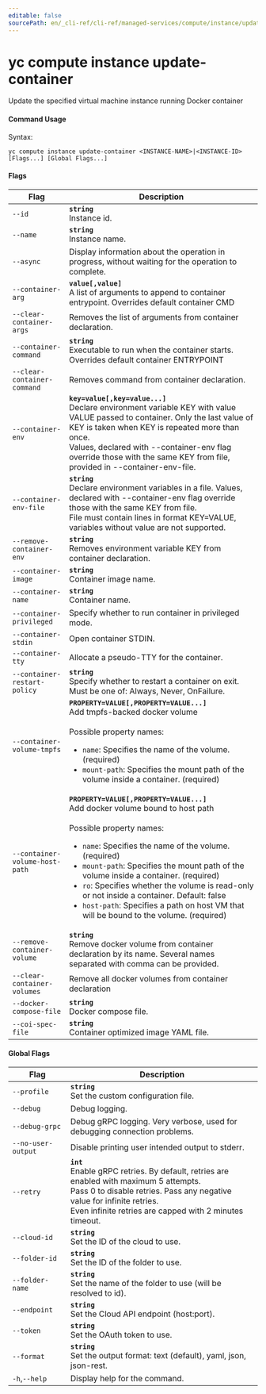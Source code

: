 ```yaml
---
editable: false
sourcePath: en/_cli-ref/cli-ref/managed-services/compute/instance/update-container.md
---
```


# yc compute instance update-container

Update the specified virtual machine instance running Docker container

#### Command Usage

Syntax: 

`yc compute instance update-container <INSTANCE-NAME>|<INSTANCE-ID> [Flags...] [Global Flags...]`

#### Flags

| Flag | Description |
|----|----|
|`--id`|<b>`string`</b><br/>Instance id.|
|`--name`|<b>`string`</b><br/>Instance name.|
|`--async`|Display information about the operation in progress, without waiting for the operation to complete.|
|`--container-arg`|<b>`value[,value]`</b><br/>A list of arguments to append to container entrypoint. Overrides default container CMD|
|`--clear-container-args`|Removes the list of arguments from container declaration.|
|`--container-command`|<b>`string`</b><br/>Executable to run when the container starts. Overrides default container ENTRYPOINT|
|`--clear-container-command`|Removes command from container declaration.|
|`--container-env`|<b>`key=value[,key=value...]`</b><br/>Declare environment variable KEY with value VALUE passed to container. Only the last value of KEY is taken when KEY is repeated more than once.<br/>Values, declared with --container-env flag override those with the same KEY from file, provided in --container-env-file.|
|`--container-env-file`|<b>`string`</b><br/>Declare environment variables in a file. Values, declared with --container-env flag override those with the same KEY from file.<br/>File must contain lines in format KEY=VALUE, variables without value are not supported.|
|`--remove-container-env`|<b>`string`</b><br/>Removes environment variable KEY from container declaration.|
|`--container-image`|<b>`string`</b><br/>Container image name.|
|`--container-name`|<b>`string`</b><br/>Container name.|
|`--container-privileged`|Specify whether to run container in privileged mode.|
|`--container-stdin`|Open container STDIN.|
|`--container-tty`|Allocate a pseudo-TTY for the container.|
|`--container-restart-policy`|<b>`string`</b><br/>Specify whether to restart a container on exit. Must be one of: Always, Never, OnFailure.|
|`--container-volume-tmpfs`|<b>`PROPERTY=VALUE[,PROPERTY=VALUE...]`</b><br/>Add tmpfs-backed docker volume<br/><br/>Possible property names:<br/><ul> <li><code>name</code>:     Specifies the name of the volume. (required)</li> <li><code>mount-path</code>:     Specifies the mount path of the volume inside a container. (required)</li> </ul>|
|`--container-volume-host-path`|<b>`PROPERTY=VALUE[,PROPERTY=VALUE...]`</b><br/>Add docker volume bound to host path<br/><br/>Possible property names:<br/><ul> <li><code>name</code>:     Specifies the name of the volume. (required)</li> <li><code>mount-path</code>:     Specifies the mount path of the volume inside a container. (required)</li> <li><code>ro</code>:     Specifies whether the volume is read-only or not inside a container. Default: false</li> <li><code>host-path</code>:     Specifies a path on host VM that will be bound to the volume. (required)</li> </ul>|
|`--remove-container-volume`|<b>`string`</b><br/>Remove docker volume from container declaration by its name. Several names separated with comma can be provided.|
|`--clear-container-volumes`|Remove all docker volumes from container declaration|
|`--docker-compose-file`|<b>`string`</b><br/>Docker compose file.|
|`--coi-spec-file`|<b>`string`</b><br/>Container optimized image YAML file.|

#### Global Flags

| Flag | Description |
|----|----|
|`--profile`|<b>`string`</b><br/>Set the custom configuration file.|
|`--debug`|Debug logging.|
|`--debug-grpc`|Debug gRPC logging. Very verbose, used for debugging connection problems.|
|`--no-user-output`|Disable printing user intended output to stderr.|
|`--retry`|<b>`int`</b><br/>Enable gRPC retries. By default, retries are enabled with maximum 5 attempts.<br/>Pass 0 to disable retries. Pass any negative value for infinite retries.<br/>Even infinite retries are capped with 2 minutes timeout.|
|`--cloud-id`|<b>`string`</b><br/>Set the ID of the cloud to use.|
|`--folder-id`|<b>`string`</b><br/>Set the ID of the folder to use.|
|`--folder-name`|<b>`string`</b><br/>Set the name of the folder to use (will be resolved to id).|
|`--endpoint`|<b>`string`</b><br/>Set the Cloud API endpoint (host:port).|
|`--token`|<b>`string`</b><br/>Set the OAuth token to use.|
|`--format`|<b>`string`</b><br/>Set the output format: text (default), yaml, json, json-rest.|
|`-h`,`--help`|Display help for the command.|
